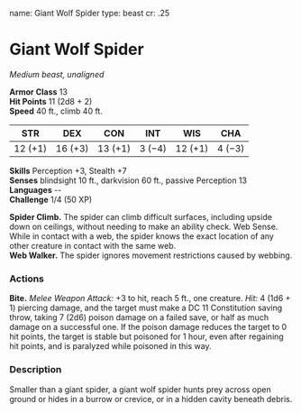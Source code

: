 name: Giant Wolf Spider type: beast cr: .25

# Giant Wolf Spider
_Medium beast, unaligned_

**Armor Class** 13    
**Hit Points** 11 (2d8 + 2)    
**Speed** 40 ft., climb 40 ft.

| STR     | DEX     | CON     | INT    | WIS     | CHA    |
| ------- | ------- | ------- | ------ | ------- | ------ |
| 12 (+1) | 16 (+3) | 13 (+1) | 3 (−4) | 12 (+1) | 4 (−3) |

**Skills** Perception +3, Stealth +7    
**Senses** blindsight 10 ft., darkvision 60 ft., passive Perception 13    
**Languages** --    
**Challenge** 1/4 (50 XP)

**Spider Climb.** The spider can climb difficult surfaces, including upside down on ceilings, without needing to make an ability check. Web Sense. While in contact with a web, the spider knows the exact location of any other creature in contact with the same web.    
**Web Walker.** The spider ignores movement restrictions caused by webbing.

### Actions
**Bite.** _Melee Weapon Attack:_ +3 to hit, reach 5 ft., one creature. _Hit:_ 4 (1d6 + 1) piercing damage, and the target must make a DC 11 Constitution saving throw, taking 7 (2d6) poison damage on a failed save, or half as much damage on a successful one. If the poison damage reduces the target to 0 hit points, the target is stable but poisoned for 1 hour, even after regaining hit points, and is paralyzed while poisoned in this way.

### Description
Smaller than a giant spider, a giant wolf spider hunts prey across open ground or hides in a burrow or crevice, or in a hidden cavity beneath debris. 